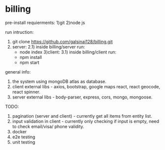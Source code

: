 # billing

pre-install requierments: 
1)git
2)node js

run intruction:
1) git clone https://github.com/galsinai128/billing.git
2) server:
  2.1) inside billing/server run: 
    - node index
3)client:
  3.1) inside billing/client run:
    - npm install
    - npm start

general info:
1) the system using mongoDB atlas as database.
2) client external libs - axios, bootstrap, google maps react, react geocode, react spinner.
3) server external libs - body-parser, express, cors, mongo, mongoose.

TODO:
1) pagination (server and client) - currently get all items from entity list.
2) input validation in client - currently only checking if input is empty, need to check email/visa/ phone validity.
3) docker
4) e2e testing
5) unit testing


